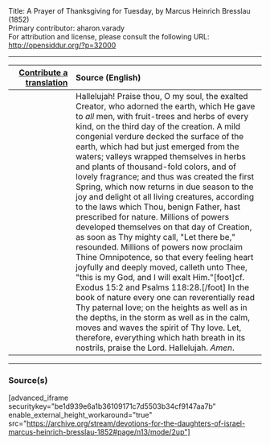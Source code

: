 <html>
<head></head>
<body>
Title: A Prayer of Thanksgiving for Tuesday, by Marcus Heinrich Bresslau (1852)<br />
Primary contributor: aharon.varady<br />
For attribution and license, please consult the following URL: <a href="http://opensiddur.org/?p=32000">http://opensiddur.org/?p=32000</a>
<p />
<hr />

<table style="margin-left: auto;margin-right: auto;" class="draggable">
<thead><tr><th id="x" style="text-align: right;"><a href="/contributing/upload/">Contribute a translation</a></th><th style="text-align: left;">Source (English)</th></tr></thead>
<tbody>
<tr><td style="vertical-align:top;" width="25%">
<div class="liturgy"><span lang="he">

</span></div></td>
 
<td style="vertical-align:top;">
<div class="english">
Hallelujah! Praise thou, O my soul, the exalted Creator, who adorned the earth, which He gave to <em>all</em> men, with fruit-trees and herbs of every kind, on the third day of the creation. A mild congenial verdure decked the surface of the earth, which had but just emerged from the waters; valleys wrapped themselves in herbs and plants of thousand-fold colors, and of lovely fragrance; and thus was created the first Spring, which now returns in due season to the joy and delight ot all living creatures, according to the laws which Thou, benign Father, hast prescribed for nature. Millions of powers developed themselves on that day of Creation, as soon as Thy mighty call, "Let there be," resounded. Millions of powers now proclaim Thine Omnipotence, so that every feeling heart joyfully and deeply moved, calleth unto Thee, "this is my God, and I will exalt Him."[foot]cf. Exodus 15:2 and Psalms 118:28.[/foot] In the book of nature every one can reverentially read Thy paternal love; on the heights as well as in the depths, in the storm as well as in the calm, moves and waves the spirit of Thy love. Let, therefore, everything which hath breath in its nostrils, praise the Lord. Hallelujah. <em>Amen</em>.
</div></td></tr>
</tbody></table>

<hr />

<h3>Source(s)</h3>

[advanced_iframe securitykey="be1d939e6a1b36109171c7d5503b34cf9147aa7b" enable_external_height_workaround="true" src="https://archive.org/stream/devotions-for-the-daughters-of-israel-marcus-heinrich-bresslau-1852#page/n13/mode/2up"]

&nbsp;
</body>
</html>